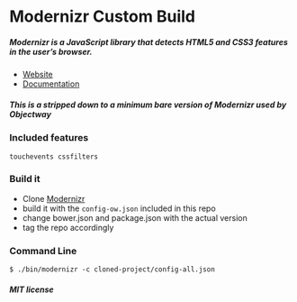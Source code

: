 # Modernizr Custom Build

##### Modernizr is a JavaScript library that detects HTML5 and CSS3 features in the user’s browser.

- [Website](http://www.modernizr.com)
- [Documentation](http://www.modernizr.com/docs/)

##### This is a stripped down to a minimum bare version of Modernizr used by Objectway
 
### Included features

`touchevents cssfilters`

### Build it
 
- Clone [Modernizr](https://github.com/Modernizr/Modernizr)
- build it with the `config-ow.json` included in this repo
- change bower.json and package.json with the actual version
- tag the repo accordingly

### Command Line

`$ ./bin/modernizr -c cloned-project/config-all.json`

##### MIT license
